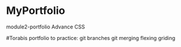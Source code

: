 # MyPortfolio
module2-portfolio
Advance CSS

#Torabis portfolio
to practice:
git branches
git merging
flexing
griding





